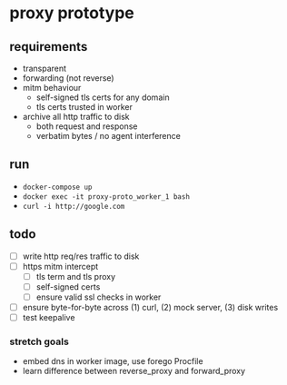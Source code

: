 # proxy prototype

## requirements

* transparent
* forwarding (not reverse)
* mitm behaviour
  * self-signed tls certs for any domain
  * tls certs trusted in worker
* archive all http traffic to disk
  * both request and response
  * verbatim bytes / no agent interference

## run

* `docker-compose up`
* `docker exec -it proxy-proto_worker_1 bash`
* `curl -i http://google.com`

## todo

* [ ] write http req/res traffic to disk
* [ ] https mitm intercept
  * [ ] tls term and tls proxy
  * [ ] self-signed certs
  * [ ] ensure valid ssl checks in worker
* [ ] ensure byte-for-byte across (1) curl, (2) mock server, (3) disk writes
* [ ] test keepalive

### stretch goals

* embed dns in worker image, use forego Procfile
* learn difference between reverse_proxy and forward_proxy
